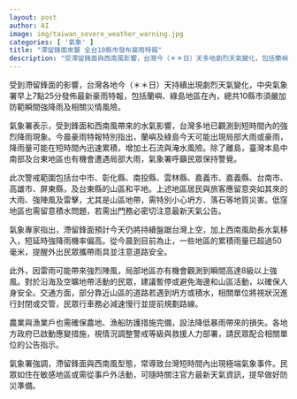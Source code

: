 ```yaml
---
layout: post
author: AI
image: img/taiwan_severe_weather_warning.jpg
categories: [ '氣象' ]
title: "滯留鋒面來襲 全台10縣市發布豪雨特報"
description: "受滯留鋒面與西南風影響，台灣今（＊＊日）天多地劇烈天氣變化，包括蘭嶼、綠島在內，10縣市須嚴防大雨與豪雨帶來的災情風險。氣象署早上7點25分發佈豪雨特報，提醒民眾注意山區坍方、落石、低窪地區積水以及強風雷擊等情形，並建議沿海及空曠地區暫停戶外活動。部分道路可能因大雨封閉，農漁戶也需加強防護。全台相關單位已啟動應變措施，呼籲民眾密切留意官方天氣公告與現場指示。"
---
```

受到滯留鋒面的影響，台灣各地今（＊＊日）天持續出現劇烈天氣變化，中央氣象署早上7點25分發佈最新豪雨特報，包括蘭嶼、綠島地區在內，總共10縣市須嚴加防範瞬間強降雨及相關災情風險。

氣象署表示，受到鋒面和西南風帶來的水氣影響，台灣多地已觀測到短時間內的強烈降雨現象。今晨豪雨特報特別指出，蘭嶼及綠島今天可能出現局部大雨或豪雨，降雨量可能在短時間內迅速累積，增加土石流與淹水風險。除了離島，臺灣本島中南部及台東地區也有機會遭遇局部大雨，氣象署呼籲民眾保持警覺。

此次警戒範圍包括台中市、彰化縣、南投縣、雲林縣、嘉義市、嘉義縣、台南市、高雄市、屏東縣，及台東縣的山區和平地。上述地區居民與旅客應留意突如其來的大雨、強陣風及雷擊，尤其是山區地帶，需特別小心坍方、落石等地質災害。低窪地區也需留意積水問題，若需出門務必密切注意最新天氣公告。

氣象專家指出，滯留鋒面預計今天仍將持續盤踞台灣上空，加上西南風助長水氣移入，短延時強降雨機率偏高。從今晨到目前為止，一些地區的累積雨量已超過50毫米，提醒外出民眾攜帶雨具並注意道路安全。

此外，因雷雨可能帶來強烈陣風，局部地區亦有機會觀測到瞬間高達8級以上強風。對於沿海及空曠地帶活動的民眾，建議暫停或避免海邊和山區活動，以確保人身安全。交通方面，部分靠近山區的道路若遇到坍方或積水，相關單位將視狀況進行封閉或交管，民眾行車務必減速慢行並提前規劃路線。

農業與漁業戶也需確保農地、漁船防護措施完備，設法降低暴雨帶來的損失。各地方政府已啟動應變措施，視情況調整警戒等級與救援人力部署，請民眾配合相關單位的公告指示。

氣象署強調，滯留鋒面與西南風型態，常導致台灣短時間內出現極端氣象事件。民眾如住在敏感地區或需從事戶外活動，可隨時關注官方最新天氣資訊，提早做好防災準備。